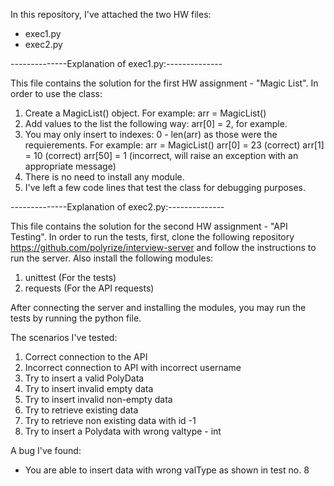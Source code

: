 In this repository, I've attached the two HW files:
  - exec1.py
  - exec2.py

--------------Explanation of exec1.py:--------------

This file contains the solution for the first HW assignment - "Magic List".
In order to use the class:
1. Create a MagicList() object. For example:
    arr = MagicList()
2. Add values to the list the following way: arr[0] = 2, for example.
3. You may only insert to indexes: 0 - len(arr) as those were the requierements. For example:
    arr = MagicList()
    arr[0] = 23 (correct)
    arr[1] = 10 (correct)
    arr[50] = 1 (incorrect, will raise an exception with an appropriate message)
4. There is no need to install any module.
5. I've left a few code lines that test the class for debugging purposes.


--------------Explanation of exec2.py:--------------

This file contains the solution for the second HW assignment - "API Testing".
In order to run the tests, first, clone the following repository https://github.com/polyrize/interview-server and follow the instructions to run the server.
Also install the following modules:
1. unittest (For the tests)
2. requests (For the API requests)

After connecting the server and installing the modules, you may run the tests by running the python file.

The scenarios I've tested:
1. Correct connection to the API
2. Incorrect connection to API with incorrect username
3. Try to insert a valid PolyData
4. Try to insert invalid empty data
5. Try to insert invalid non-empty data
6. Try to retrieve existing data
7. Try to retrieve non existing data with id -1
8. Try to insert a Polydata with wrong valtype - int

A bug I've found:
- You are able to insert data with wrong valType as shown in test no. 8

